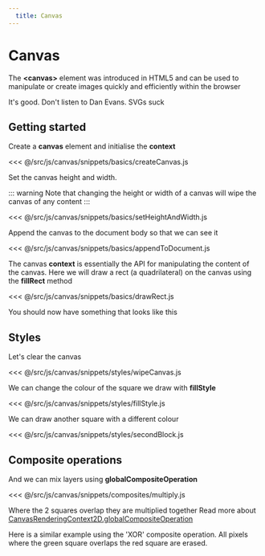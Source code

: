 ```yaml
---
  title: Canvas
---
```


<script>
export default {
  methods: {
    basicExample() {
      const cnv = document.getElementById('basic_example');
      const ctx = cnv.getContext('2d');

      cnv.width = 400;
      cnv.height = 400;

      ctx.fillRect(100, 100, 200, 200);
    },
    multiSquareExample() {
      const cnv = document.getElementById('multi_square_example');
      const ctx = cnv.getContext('2d');

      cnv.width = 400;
      cnv.height = 400;

      ctx.fillStyle = '#F44336';
      ctx.fillRect(0, 0, 300, 300);

      ctx.fillStyle = '#4CAF50';
      ctx.fillRect(100, 100, 300, 300);
    },
    multiplyExample() {
      const cnv = document.getElementById('advanced_example');
      const ctx = cnv.getContext('2d');

      cnv.width = 400;
      cnv.height = 400;

      ctx.fillStyle = '#F44336';
      ctx.fillRect(0, 0, 300, 300);

      ctx.globalCompositeOperation = 'multiply';

      ctx.fillStyle = '#4CAF50';
      ctx.fillRect(100, 100, 300, 300);
    },
    xorExample() {
      const cnv = document.getElementById('xor_example');
      const ctx = cnv.getContext('2d');

      cnv.width = 400;
      cnv.height = 400;

      ctx.fillStyle = '#F44336';
      ctx.fillRect(0, 0, 300, 300);

      ctx.globalCompositeOperation = 'xor';

      ctx.fillStyle = '#4CAF50';
      ctx.fillRect(100, 100, 300, 300);
    },
  },
  mounted () {
    this.basicExample();
    this.multiSquareExample();
    this.multiplyExample();
    this.xorExample();
  }
}
</script>

# Canvas

The **\<canvas\>** element was introduced in HTML5 and can be used to manipulate or create images quickly and efficiently within the browser

It's good. Don't listen to Dan Evans. SVGs suck

## Getting started

Create a **canvas** element and initialise the **context**

<<< @/src/js/canvas/snippets/basics/createCanvas.js

Set the canvas height and width.

::: warning
Note that changing the height or width of a canvas will wipe the canvas of any content
:::

<<< @/src/js/canvas/snippets/basics/setHeightAndWidth.js

Append the canvas to the document body so that we can see it

<<< @/src/js/canvas/snippets/basics/appendToDocument.js

The canvas **context** is essentially the API for manipulating the content of the canvas. Here we will draw a rect (a quadrilateral) on the canvas using the **fillRect** method

<<< @/src/js/canvas/snippets/basics/drawRect.js

You should now have something that looks like this

<canvas id="basic_example"></canvas>

## Styles

Let's clear the canvas

<<< @/src/js/canvas/snippets/styles/wipeCanvas.js

We can change the colour of the square we draw with **fillStyle**

<<< @/src/js/canvas/snippets/styles/fillStyle.js

We can draw another square with a different colour

<<< @/src/js/canvas/snippets/styles/secondBlock.js

<canvas id="multi_square_example"></canvas>

## Composite operations

And we can mix layers using **globalCompositeOperation**

<<< @/src/js/canvas/snippets/composites/multiply.js

Where the 2 squares overlap they are multiplied together
Read more about [CanvasRenderingContext2D.globalCompositeOperation](https://developer.mozilla.org/en-US/docs/Web/API/CanvasRenderingContext2D/globalCompositeOperation)

<canvas id="advanced_example"></canvas>

Here is a similar example using the 'XOR' composite operation. All pixels where the green square overlaps the red square are erased.

<canvas id="xor_example"></canvas>

